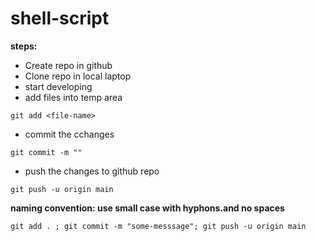 # shell-script

**steps:**
* Create repo in github
* Clone repo in local laptop
* start developing
* add files into temp area
```
git add <file-name>
```
* commit the cchanges
```
git commit -m ""
```
* push the changes to github repo
```
git push -u origin main
```

**naming convention: use small case with hyphons.and no spaces**

```
git add . ; git commit -m "some-messsage"; git push -u origin main
```